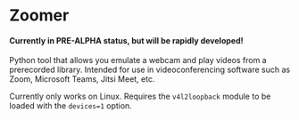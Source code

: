 # Zoomer

#### Currently in PRE-ALPHA status, but will be rapidly developed!

Python tool that allows you emulate a webcam and play videos from a prerecorded library. Intended for use in videoconferencing software such as Zoom, Microsoft Teams, Jitsi Meet, etc.

Currently only works on Linux. Requires the `v4l2loopback` module to be loaded with the `devices=1` option.
